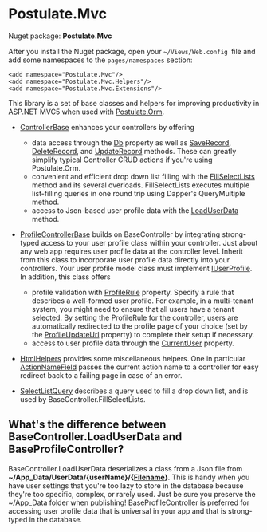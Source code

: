 # Postulate.Mvc

Nuget package: **Postulate.Mvc**

After you install the Nuget package, open your `~/Views/Web.config `file and add some namespaces to the `pages/namespaces` section:

    <add namespace="Postulate.Mvc"/>
    <add namespace="Postulate.Mvc.Helpers"/>
    <add namespace="Postulate.Mvc.Extensions"/>

This library is a set of base classes and helpers for improving productivity in ASP.NET MVC5 when used with [Postulate.Orm](https://github.com/adamosoftware/Postulate.Orm).

- [ControllerBase](/Postulate.Mvc/ControllerBase.cs) enhances your controllers by offering
    - data access through the [Db](/Postulate.Mvc/ControllerBase.cs#L22) property as well as [SaveRecord](/Postulate.Mvc/ControllerBase.cs#L55), [DeleteRecord](/Postulate.Mvc/ControllerBase.cs#L72), and [UpdateRecord](/Postulate.Mvc/ControllerBase.cs#L38) methods. These can greatly simplify typical Controller CRUD actions if you're using Postulate.Orm.
    - convenient and efficient drop down list filling with the [FillSelectLists](/Postulate.Mvc/ControllerBase.cs#L128) method and its several overloads. FillSelectLists executes multiple list-filling queries in one round trip using Dapper's QueryMultiple method.
    - access to Json-based user profile data with the [LoadUserData](/Postulate.Mvc/ControllerBase.cs#L221) method.
    
- [ProfileControllerBase](/Postulate.Mvc/ProfileControllerBase.cs) builds on BaseController by integrating strong-typed access to your user profile class within your controller. Just about any web app requires user profile data at the controller level. Inherit from this class to incorporate user profile data directly into your controllers. Your user profile model class must implement [IUserProfile](https://github.com/adamosoftware/Postulate.Orm/blob/master/PostulateV1/Interfaces/IUserProfile.cs). In addition, this class offers
    - profile validation with [ProfileRule](/Postulate.Mvc/ProfileControllerBase.cs#L27) property. Specify a rule that describes a well-formed user profile. For example, in a multi-tenant system, you might need to ensure that all users have a tenant selected. By setting the ProfileRule for the controller, users are automatically redirected to the profile page of your choice (set by the [ProfileUpdateUrl](/Postulate.Mvc/ProfileControllerBase.cs#L32) property) to complete their setup if necessary.
    - access to user profile data through the [CurrentUser](/Postulate.Mvc/ProfileControllerBase.cs#L22) property.

- [HtmlHelpers](/Postulate.Mvc/Extensions/HtmlHelpers.cs) provides some miscellaneous helpers. One in particular [ActionNameField](/Postulate.Mvc/Extensions/Helpers.cs#12) passes the current action name to a controller for easy redirect back to a failing page in case of an error.

- [SelectListQuery](/Postulate.Mvc/SelectListQuery.cs) describes a query used to fill a drop down list, and is used by BaseController.FillSelectLists.

## What's the difference between BaseController.LoadUserData and BaseProfileController?

BaseController.LoadUserData deserializes a class from a Json file from **~/App_Data/UserData/{userName}/{[Filename](/Postulate.Mvc/Abstract/UserData.cs#L20)}**. This is handy when you have user settings that you're too lazy to store in the database because they're too specific, complex, or rarely used. Just be sure you preserve the ~/App_Data folder when publishing! BaseProfileController is preferred for accessing user profile data that is universal in your app and that is strong-typed in the database.
